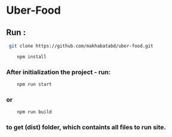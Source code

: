 # Uber-Food

## Run :

```.bash
 git clone https://github.com/makhabatabd/uber-food.git

    npm install
```

### After initialization the project - run:

```.bash
    npm run start
```

### or

```.bash
    npm run build
```

### to get (dist) folder, which containts all files to run site.